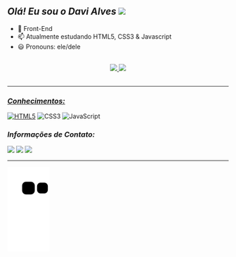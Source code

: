 ## *Olá! Eu sou o Davi Alves* <img width="35px" src="https://raw.githubusercontent.com/MartinHeinz/MartinHeinz/master/wave.gif"/>
- 💼 Front-End
- 📫 Atualmente estudando HTML5, CSS3 & Javascript
- 😃 Pronouns: ele/dele
</br>

<div align="center">
  <a href="https://github.com/devdaviii">
  <img height="150em" src="https://github-readme-stats.vercel.app/api?username=devdaviii&show_icons=true&theme=dark&include_all_commits=true&count_private=true"/>
  <img height="150em" src="https://github-readme-stats.vercel.app/api/top-langs/?username=devdaviii&layout=compact&langs_count=7&theme=dark"/>
</div></br>

---

### *Conhecimentos:*
  <img alt="HTML5" src="https://img.shields.io/badge/HTML5-E34F26?style=for-the-badge&logo=html5&logoColor=white"/></a>
  <img alt="CSS3" src="https://img.shields.io/badge/CSS3-1572B6?style=for-the-badge&logo=css3&logoColor=white"/></a>
  <img alt="JavaScript" src="https://img.shields.io/badge/JavaScript-F7DF1E?style=for-the-badge&logo=javascript&logoColor=black"/>
</div>


### *Informações de Contato:*

 <a href="https://instagram.com/monnkjkj" target="_blank"><img src="https://img.shields.io/badge/-Instagram-%23E4405F?style=for-the-badge&logo=instagram&logoColor=white" target="_blank"></a>
  <a href = "mailto:swordartonline0077@gmail.com"><img src="https://img.shields.io/badge/-Gmail-%23333?style=for-the-badge&logo=gmail&logoColor=white" target="_blank"></a>
  <a href="https://www.linkedin.com/in/davi-alves-silva" target="_blank"><img src="https://img.shields.io/badge/-LinkedIn-%230077B5?style=for-the-badge&logo=linkedin&logoColor=white" target="_blank"></a>

---

  ![Snake animation](https://github.com/devdaviii/devdaviii/blob/output/github-contribution-grid-snake.svg)
